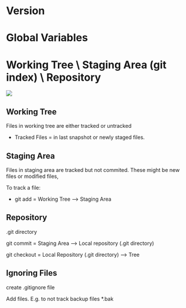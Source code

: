 # Version

# Global Variables


# Working Tree \ Staging Area  (git index) \ Repository

![](/images/GitFlow.png?raw=true)

## Working Tree
Files in working tree are either tracked or untracked 
- Tracked Files = in last snapshot or newly staged files. 

## Staging Area
Files in staging area are tracked but not commited. These might be new files or modified files, 

To track a file:
- git add = Working Tree --> Staging Area

## Repository
.git directory 

git commit = Staging Area --> Local repository (.git directory)


git checkout = Local Repository (.git directory) --> Tree


## Ignoring Files

create .gitignore file

Add files. E.g. to not track backup files
*.bak
